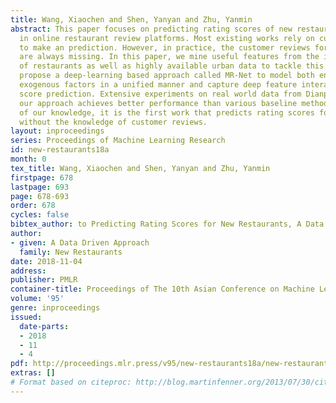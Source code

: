 ```yaml
---
title: Wang, Xiaochen and Shen, Yanyan and Zhu, Yanmin
abstract: This paper focuses on predicting rating scores of new restaurants listed
  in online restaurant review platforms. Most existing works rely on customer reviews
  to make an prediction. However, in practice, the customer reviews for new restaurants
  are always missing. In this paper, we mine useful features from the information
  of restaurants as well as highly available urban data to tackle this problem. We
  propose a deep-learning based approach called MR-Net to model both endogenous and
  exogenous factors in a unified manner and capture deep feature interaction for rating
  score prediction. Extensive experiments on real world data from Dianping show that
  our approach achieves better performance than various baseline methods. To the best
  of our knowledge, it is the first work that predicts rating scores for new restaurants
  without the knowledge of customer reviews.
layout: inproceedings
series: Proceedings of Machine Learning Research
id: new-restaurants18a
month: 0
tex_title: Wang, Xiaochen and Shen, Yanyan and Zhu, Yanmin
firstpage: 678
lastpage: 693
page: 678-693
order: 678
cycles: false
bibtex_author: to Predicting Rating Scores for New Restaurants, A Data Driven Approach
author:
- given: A Data Driven Approach
  family: New Restaurants
date: 2018-11-04
address: 
publisher: PMLR
container-title: Proceedings of The 10th Asian Conference on Machine Learning
volume: '95'
genre: inproceedings
issued:
  date-parts:
  - 2018
  - 11
  - 4
pdf: http://proceedings.mlr.press/v95/new-restaurants18a/new-restaurants18a.pdf
extras: []
# Format based on citeproc: http://blog.martinfenner.org/2013/07/30/citeproc-yaml-for-bibliographies/
---
```

